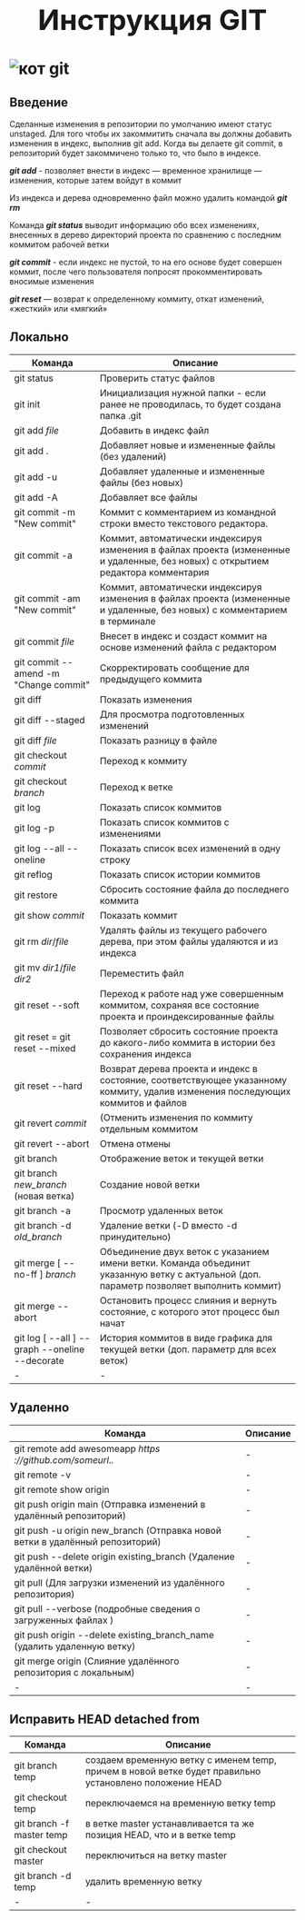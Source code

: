 <h1 style="text-align: center; font-size: 50px; font-weight = bold;"><b>Инструкция GIT</b><h1>

![кот git](git.png)

## Введение

Сделанные изменения в репозитории по умолчанию имеют статус unstaged. Для того чтобы их закоммитить сначала вы должны добавить изменения в индекс, выполнив git add. Когда вы делаете git commit, в репозиторий будет закоммичено только то, что было в индексе.

__*git add*__ - позволяет внести в индекс — временное хранилище — изменения, которые затем войдут в коммит

Из индекса и дерева одновременно файл можно удалить командой __*git rm*__

Команда __*git status*__ выводит информацию обо всех изменениях,
внесенных в дерево директорий проекта по сравнению с последним коммитом рабочей ветки

__*git commit*__ - если индекс не пустой, то на его основе будет совершен коммит, после чего пользователя попросят прокомментировать вносимые изменения

__*git reset*__ — возврат к определенному коммиту, откат изменений, «жесткий» или «мягкий»
## Локально
| Команда | Описание |
|-|-|
| git status | Проверить статус файлов |
| git init | Инициализация нужной папки - если ранее не проводилась, то будет создана папка .git |
|git add *file*| Добавить в индекс файл|
|git add .| Добавляет новые и измененные файлы (без удалений) |
|git add -u| Добавляет удаленные и измененные файлы (без новых) |
|git add -A| Добавляет все файлы|
|git commit -m "New commit"| Коммит с комментарием из командной строки вместо текстового редактора.|
|git commit -a | Коммит, автоматически индексируя изменения в файлах проекта (измененные и удаленные, без новых) с открытием редактора комментария|
|git commit -am "New commit"| Коммит, автоматически индексируя изменения в файлах проекта (измененные и удаленные, без новых) с комментарием в терминале|
|git commit *file*| Внесет в индекс и создаст коммит на основе изменений файла с редактором|
|git commit --amend -m "Change commit"|Скорректировать сообщение для предыдущего коммита|
|git diff|Показать изменения|
|git diff --staged|Для просмотра подготовленных изменений |
|git diff *file*|Показать разницу в файле|
|git checkout *commit*| Переход к коммиту|
|git checkout *branch* |Переход к ветке|
|git log|Показать список коммитов|
|git log -p|Показать список коммитов с изменениями|
|git log --all --oneline|Показать список всех изменений в одну строку|
|git reflog|Показать список истории коммитов|
|git restore|Сбросить состояние файла до последнего коммита|
|git show *commit*|Показать коммит|
|git rm *dir*/*file* |Удалять файлы из текущего рабочего дерева, при этом файлы удаляются и из индекса|
|git mv *dir1*/*file* *dir2* |Переместить файл|
|git reset --soft |Переход к работе над уже совершенным коммитом, сохраняя все состояние проекта и проиндексированные файлы|
|git reset = git reset --mixed |Позволяет сбросить состояние проекта до какого-либо коммита в истории без сохранения индекса|
|git reset --hard |Возврат дерева проекта и индекс в состояние, соответствующее указанному коммиту, удалив изменения последующих коммитов и файлов|
|git revert *commit*|(Отменить изменения по коммиту отдельным коммитом|
|git revert --abort|Отмена отмены|
|git branch|Отображение веток и текущей ветки|
|git branch *new_branch* (новая ветка)|Создание новой ветки|
|git branch -a|Просмотр удаленных веток|
|git branch -d *old_branch* | Удаление ветки (-D вместо -d принудительно)|
|git merge [ --no-ff ] *branch*|Объединение двух веток с указанием имени ветки. Команда объединит указанную ветку с актуальной (доп. параметр позволяет выполнить коммит)|
|git merge --abort |Остановить процесс слияния и вернуть состояние, с которого этот процесс был начат|
|git log [ --all ] --graph --oneline --decorate|История коммитов в виде графика для текущей ветки (доп. параметр для всех веток)|
|-|-|
## Удаленно
| Команда | Описание |
|-|-|
|git remote add awesomeapp *https ://github.com/someurl..* |-|
|git remote -v|-|
|git remote show origin|-|
|git push origin main (Отправка изменений в удалённый репозиторий)|-|
|git push -u origin new_branch (Отправка новой ветки в удалённый репозиторий)|-|
|git push --delete origin existing_branch (Удаление удалённой ветки)|-|
|git pull (Для загрузки изменений из удалённого репозитория)|-|
|git pull --verbose (подробные сведения о загруженных файлах )|-|
|git push origin --delete existing_branch_name (удалить удаленную ветку)|-|
|git merge origin (Слияние удалённого репозитория с локальным)|-|
|-|-|
## Исправить HEAD detached from
| Команда | Описание |
|-|-|
|git branch temp|создаем временную ветку с именем temp, причем в новой ветке будет правильно установлено положение HEAD|
|git checkout temp|переключаемся на временную ветку temp|
|git branch -f master temp|в ветке master устанавливается та же позиция HEAD, что и в ветке temp|
|git checkout master|переключиться на ветку master|
|git branch -d temp|удалить временную ветку|
|-|-|
